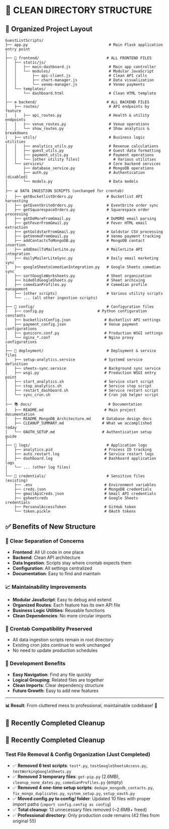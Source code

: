 # 📁 CLEAN DIRECTORY STRUCTURE

## 🎯 **Organized Project Layout**

```
GuestListScripts/
├── app.py                                    # Main Flask application entry point
│
├── 🎨 frontend/                              # ALL FRONTEND FILES
│   ├── static/js/
│   │   ├── main-dashboard.js                 # Main app controller
│   │   └── modules/                          # Modular JavaScript
│   │       ├── api-client.js                 # Clean API calls
│   │       ├── chart-manager.js              # Data visualization
│   │       └── venmo-manager.js              # Venmo payments
│   └── templates/
│       └── dashboard.html                    # Clean HTML template
│
├── ⚙️ backend/                               # ALL BACKEND FILES
│   ├── routes/                               # API endpoints by feature
│   │   ├── api_routes.py                     # Health & utility endpoints
│   │   ├── venue_routes.py                   # Venue operations
│   │   └── show_routes.py                    # Show analytics & breakdowns
│   ├── utils/                                # Business logic utilities
│   │   ├── analytics_utils.py                # Revenue calculations
│   │   ├── guest_utils.py                    # Guest data formatting
│   │   ├── payment_utils.py                  # Payment operations
│   │   └── [other utility files]               # Various utilities
│   └── services/                             # Core backend services
│       ├── database_service.py               # MongoDB operations
│       ├── auth.py                           # Authentication (disabled)
│       └── models.py                         # Data models
│
├── 📊 DATA INGESTION SCRIPTS (unchanged for crontab)
│   ├── getBucketlistOrders.py               # Bucketlist API harvesting
│   ├── getEventbriteOrders.py               # Eventbrite order sync
│   ├── getSquarespaceOrders.py              # Squarespace order processing
│   ├── getDoMoreFromGmail.py                # DoMORE email parsing
│   ├── getFeverFromGmail.py                 # Fever HTML email extraction
│   ├── getGoldstarFromGmail.py              # Goldstar CSV processing
│   ├── getVenmoFromGmail.py                 # Venmo payment tracking
│   ├── addContactsToMongoDB.py              # MongoDB contact insertion
│   ├── addEmailToMailerLite.py              # MailerLite API integration
│   ├── dailyMailerLiteSync.py               # Daily email marketing sync
│   ├── googleSheetsComedianIntegration.py   # Google Sheets comedian sync
│   ├── sortGoogleWorksheets.py              # Sheet organization
│   ├── hideOldGoogleSheets.py               # Sheet archiving
│   ├── comedianProfiles.py                  # Comedian profile management
│   ├── [other scripts]                      # Various utility scripts
│   └── ... (all other ingestion scripts)
│
├── 🔧 config/                                # Configuration files
│   ├── config.py                        # Python configuration constants
│   ├── bucketlistConfig.json               # Bucketlist API settings
│   ├── payment_config.json                 # Venue payment configurations
│   ├── gunicorn.conf.py                    # Production WSGI settings
│   └── nginx_*.conf                        # Nginx proxy configurations
│
├── 🚀 deployment/                            # Deployment & service files
│   ├── setup-analytics.service             # Systemd service definition
│   ├── sheets-sync.service                 # Background sync service
│   ├── wsgi.py                             # Production WSGI entry point
│   ├── start_analytics.sh                  # Service start script
│   ├── stop_analytics.sh                   # Service stop script
│   ├── restart_dashboard.sh                # Service restart script
│   └── sync_cron.sh                        # Cron job helper script
│
├── 📚 docs/                                  # Documentation
│   ├── README.md                           # Main project documentation
│   ├── README_MongoDB_Architecture.md     # Database design docs
│   ├── CLEANUP_SUMMARY.md                 # What we accomplished today
│   └── OAUTH_SETUP.md                     # Authentication setup guide
│
├── 📁 logs/                                  # Application logs
│   ├── analytics.pid                       # Process ID tracking
│   ├── auto_restart.log                    # Service restart logs
│   ├── dashboard.log                       # Dashboard application logs
│   └── ... (other log files)
│
└── 🔐 credentials/                           # Sensitive files (existing)
    ├── .env                                # Environment variables
    ├── creds.json                          # MongoDB credentials
    ├── gmailApiCreds.json                  # Gmail API credentials
    ├── gsheetcreds                         # Google Sheets credentials
    ├── PersonalAccessToken                 # GitHub token
    └── token.pickle                        # OAuth tokens
```

## ✅ **Benefits of New Structure**

### **🎯 Clear Separation of Concerns**
- **Frontend**: All UI code in one place
- **Backend**: Clean API architecture  
- **Data Ingestion**: Scripts stay where crontab expects them
- **Configuration**: All settings centralized
- **Documentation**: Easy to find and maintain

### **📈 Maintainability Improvements**
- **Modular JavaScript**: Easy to debug and extend
- **Organized Routes**: Each feature has its own API file
- **Business Logic Utilities**: Reusable functions
- **Clean Dependencies**: No more circular imports

### **🔄 Crontab Compatibility Preserved**
- All data ingestion scripts remain in root directory
- Existing cron jobs continue to work unchanged
- No need to update production schedules

### **🚀 Development Benefits**
- **Easy Navigation**: Find any file quickly
- **Logical Grouping**: Related files are together
- **Clean Imports**: Clear dependency structure
- **Future Growth**: Easy to add new features

---

**📊 Result**: From cluttered mess to professional, maintainable codebase! 🎉

## 🧹 **Recently Completed Cleanup**

## 🧹 **Recently Completed Cleanup**

### **Test File Removal & Config Organization (Just Completed)**
- ✅ **Removed 6 test scripts**: `test*.py`, `testGoogleSheetsAccess.py`, `testWorkingGoogleSheets.py`
- ✅ **Removed 3 temporary files**: `get-pip.py` (2.6MB), `cleanup_none_dates.py`, `comedianProfiles.py` (empty)
- ✅ **Removed 4 one-time setup scripts**: `dedupe_mongodb_contacts.py`, `fix_mongo_duplicates.py`, `system_setup.py`, `setup_oauth.py`
- ✅ **Moved config.py to config/ folder**: Updated 10 files with proper import paths (`import config.config as config`)
- ✅ **Total cleanup**: 13 unnecessary files removed (~2.6MB+ freed)
- ✅ **Professional directory**: Only production code remains (42 files from original 55)
